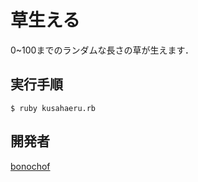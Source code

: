 # 草生える
0~100までのランダムな長さの草が生えます．

## 実行手順
```
$ ruby kusahaeru.rb
```

## 開発者
[bonochof](https://github.com/bonochof)
